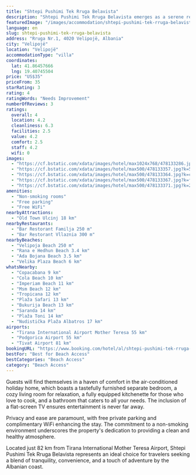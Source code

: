 ```yaml
---
title: "Shtepi Pushimi Tek Rruga Belavista"
description: "Shtepi Pushimi Tek Rruga Belavista emerges as a serene retreat in the vibrant town of Velipojë, just a stone's throw away from the pristine Velipoja Beach and within easy reach of historical landmarks such as Rozafa Castle Shkodra and Lake Skadar."
featuredImage: "/images/accommodation/shtepi-pushimi-tek-rruga-belavista-478133286.jpg"
language: en
slug: shtepi-pushimi-tek-rruga-belavista
address: "Rruga Nr.1, 4020 Velipojë, Albania"
city: "Velipojë"
location: "Velipojë"
accommodationType: "villa"
coordinates:
  lat: 41.86457666
  lng: 19.40745504
price: "US$35"
priceFrom: 35
starRating: 3
rating: 4
ratingWords: "Needs Improvement"
numberOfReviews: 3
ratings:
  overall: 4
  location: 4.2
  cleanliness: 6.3
  facilities: 2.5
  value: 4.2
  comfort: 2.5
  staff: 4.2
  wifi: 0
images:
  - "https://cf.bstatic.com/xdata/images/hotel/max1024x768/478133286.jpg?k=4226c190d555989145e12774f662cc46b7c80610173cb0e6595c242673beae07&o=&hp=1"
  - "https://cf.bstatic.com/xdata/images/hotel/max500/478133357.jpg?k=5f716871b131b589a4f0ce4d06fdd27540fc5ebff2c53548b2af7e3c0fcfac35&o=&hp=1"
  - "https://cf.bstatic.com/xdata/images/hotel/max500/478133364.jpg?k=cbcf68d83998c5087c33670d56fdfcb2d72ed13743dde7bf277dea02e95e8a53&o=&hp=1"
  - "https://cf.bstatic.com/xdata/images/hotel/max500/478133367.jpg?k=f2be44f757c66642c195200e0a70d54502d4318a97f826136d19763ccb15d9bc&o=&hp=1"
  - "https://cf.bstatic.com/xdata/images/hotel/max500/478133371.jpg?k=25e914809cf6c97fd7d3794e9be26e416aee0592e5141c08f900adf3f677e3c0&o=&hp=1"
amenities:
  - "Non-smoking rooms"
  - "Free parking"
  - "Free WiFi"
nearbyAttractions:
  - "Old Town Ulcinj 18 km"
nearbyRestaurants:
  - "Bar Restorant Familja 250 m"
  - "Bar Restorant Vllaznia 300 m"
nearbyBeaches:
  - "Velipoja Beach 250 m"
  - "Rana e Hedhun Beach 3.4 km"
  - "Ada Bojana Beach 3.5 km"
  - "Velika Plaza Beach 6 km"
whatsNearby:
  - "Copacabana 9 km"
  - "Cola Beach 10 km"
  - "Imperiam Beach 11 km"
  - "Msm Beach 12 km"
  - "Tropicana 12 km"
  - "Plaža Safari 13 km"
  - "Bukurija Beach 13 km"
  - "Saranda 14 km"
  - "Plaža Toni 14 km"
  - "Nudistička Plaža Albatros 17 km"
airports:
  - "Tirana International Airport Mother Teresa 55 km"
  - "Podgorica Airport 55 km"
  - "Tivat Airport 81 km"
bookingURL: "https://www.booking.com/hotel/al/shtepi-pushimi-tek-rruga-belavista-velipoje.en-gb.html?aid=8035640"
bestFor: "Best for Beach Access"
bestCategories: "Beach Access"
category: "Beach Access"
---
```


Guests will find themselves in a haven of comfort in the air-conditioned holiday home, which boasts a tastefully furnished separate bedroom, a cozy living room for relaxation, a fully equipped kitchenette for those who love to cook, and a bathroom that caters to all your needs. The inclusion of a flat-screen TV ensures entertainment is never far away.

Privacy and ease are paramount, with free private parking and complimentary WiFi enhancing the stay. The commitment to a non-smoking environment underscores the property's dedication to providing a clean and healthy atmosphere.

Located just 82 km from Tirana International Mother Teresa Airport, Shtepi Pushimi Tek Rruga Belavista represents an ideal choice for travelers seeking a blend of tranquility, convenience, and a touch of adventure by the Albanian coast.